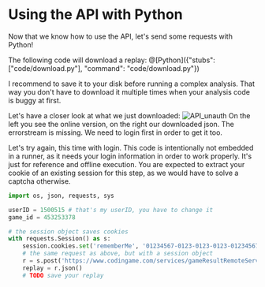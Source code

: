 # Using the API with Python

Now that we know how to use the API, let's send some requests with Python!

The following code will download a replay:
@[Python]({"stubs": ["code/download.py"], "command": "code/download.py"})

I recommend to save it to your disk before running a complex analysis. That way you don't have to download it multiple times when your analysis code is buggy at first.

Let's have a closer look at what we just downloaded:
![API_unauth](API_unauth.png)
On the left you see the online version, on the right our downloaded json. The errorstream is missing. We need to login first in order to get it too.

Let's try again, this time with login. This code is intentionally not embedded in a runner, as it needs your login information in order to work properly. It's just for reference and offline execution.
You are expected to extract your cookie of an existing session for this step, as we would have to solve a captcha otherwise.
``` python
import os, json, requests, sys

userID = 1500515 # that's my userID, you have to change it
game_id = 453253378

# the session object saves cookies
with requests.Session() as s:
    session.cookies.set('rememberMe', '01234567-0123-0123-0123-0123456789ab', domain='codingame.com') # change the cookie value, see https://github.com/s-vivien/CGBenchmark#how-to-grab-your-accounts-rememberme
    # the same request as above, but with a session object
    r = s.post('https://www.codingame.com/services/gameResultRemoteService/findByGameId', json = [str(game_id), userID])
    replay = r.json()
    # TODO save your replay
```
